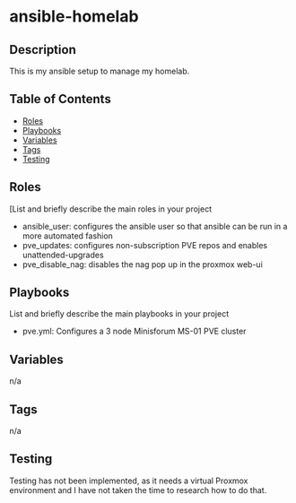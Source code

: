 # ansible-homelab

## Description

This is my ansible setup to manage my homelab.

## Table of Contents

- [Roles](#roles)
- [Playbooks](#playbooks)
- [Variables](#variables)
- [Tags](#tags)
- [Testing](#testing)

## Roles

[List and briefly describe the main roles in your project

- ansible_user: configures the ansible user so that ansible can be run in a
  more automated fashion
- pve_updates: configures non-subscription PVE repos and enables
  unattended-upgrades
- pve_disable_nag: disables the nag pop up in the proxmox web-ui

## Playbooks

List and briefly describe the main playbooks in your project

- pve.yml: Configures a 3 node Minisforum MS-01 PVE cluster

## Variables

n/a

## Tags

n/a

## Testing

Testing has not been implemented, as it needs a virtual Proxmox environment and
I have not taken the time to research how to do that.
